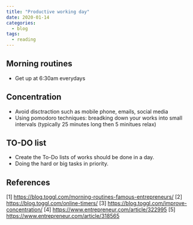 ```yaml
---
title: "Productive working day"
date: 2020-01-14
categories:
  - blog
tags:
  - reading
---
```


## Morning routines
- Get up at 6:30am everydays

## Concentration
- Avoid disctraction such as mobile phone, emails, social media
- Using pomodoro techniques: breadking down your works into small intervals (typically 25 minutes long then 5 minitues relax)

## TO-DO list
- Create the To-Do lists of works should be done in a day.
- Doing the hard or big tasks in priority.

## References
[1] https://blog.toggl.com/morning-routines-famous-entrepreneurs/
[2] https://blog.toggl.com/online-timers/
[3] https://blog.toggl.com/improve-concentration/
[4] https://www.entrepreneur.com/article/322995
[5] https://www.entrepreneur.com/article/318565
